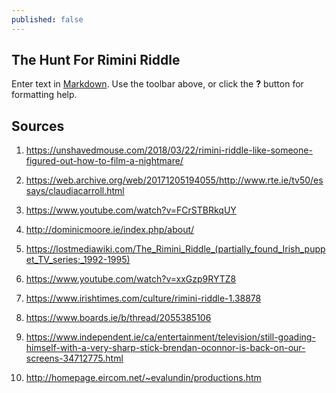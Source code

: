 ```yaml
---
published: false
---
```

## The Hunt For Rimini Riddle

Enter text in [Markdown](http://daringfireball.net/projects/markdown/). Use the toolbar above, or click the **?** button for formatting help.


###

## Sources

1. https://unshavedmouse.com/2018/03/22/rimini-riddle-like-someone-figured-out-how-to-film-a-nightmare/

2. https://web.archive.org/web/20171205194055/http://www.rte.ie/tv50/essays/claudiacarroll.html

3. https://www.youtube.com/watch?v=FCrSTBRkqUY

4. http://dominicmoore.ie/index.php/about/

5. https://lostmediawiki.com/The_Rimini_Riddle_(partially_found_Irish_puppet_TV_series;_1992-1995)

6. https://www.youtube.com/watch?v=xxGzp9RYTZ8

7. https://www.irishtimes.com/culture/rimini-riddle-1.38878

8. https://www.boards.ie/b/thread/2055385106 

9. https://www.independent.ie/ca/entertainment/television/still-goading-himself-with-a-very-sharp-stick-brendan-oconnor-is-back-on-our-screens-34712775.html

10. http://homepage.eircom.net/~evalundin/productions.htm



